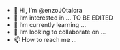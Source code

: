 - 👋 Hi, I’m @enzoJOtalora
- 👀 I’m interested in ... TO BE EDITED
- 🌱 I’m currently learning ...
- 💞️ I’m looking to collaborate on ...
- 📫 How to reach me ...

<!---
enzoJOtalora/enzoJOtalora is a ✨ special ✨ repository because its `README.md` (this file) appears on your GitHub profile.
You can click the Preview link to take a look at your changes.
--->
